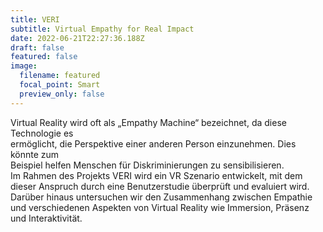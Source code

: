 ```yaml
---
title: VERI
subtitle: Virtual Empathy for Real Impact
date: 2022-06-21T22:27:36.188Z
draft: false
featured: false
image:
  filename: featured
  focal_point: Smart
  preview_only: false
---
```

Virtual Reality wird oft als „Empathy Machine“ bezeichnet, da diese Technologie es\
ermöglicht, die Perspektive einer anderen Person einzunehmen. Dies könnte zum\
Beispiel helfen Menschen für Diskriminierungen zu sensibilisieren.\
Im Rahmen des Projekts VERI wird ein VR Szenario entwickelt, mit dem dieser Anspruch durch eine Benutzerstudie überprüft und evaluiert wird. Darüber hinaus untersuchen wir den Zusammenhang zwischen Empathie und verschiedenen Aspekten von Virtual Reality wie Immersion, Präsenz und Interaktivität.